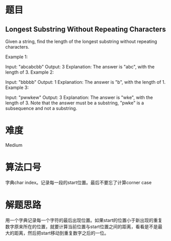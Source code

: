 # 题目
## Longest Substring Without Repeating Characters
Given a string, find the length of the longest substring without repeating characters.

Example 1:

Input: "abcabcbb"
Output: 3 
Explanation: The answer is "abc", with the length of 3. 
Example 2:

Input: "bbbbb"
Output: 1
Explanation: The answer is "b", with the length of 1.
Example 3:

Input: "pwwkew"
Output: 3
Explanation: The answer is "wke", with the length of 3. 
             Note that the answer must be a substring, "pwke" is a subsequence and not a substring.

# 难度
Medium

# 算法口号
字典char index。记录每一段的start位置。最后不要忘了计算corner case

# 解题思路
用一个字典记录每一个字符的最后出现位置。如果start的位置小于新出现的重复数字原来所在的位置，就要计算当前位置与start位置之间的距离，看看是不是最大的距离，然后把start移动到重复数字之后的一位。

